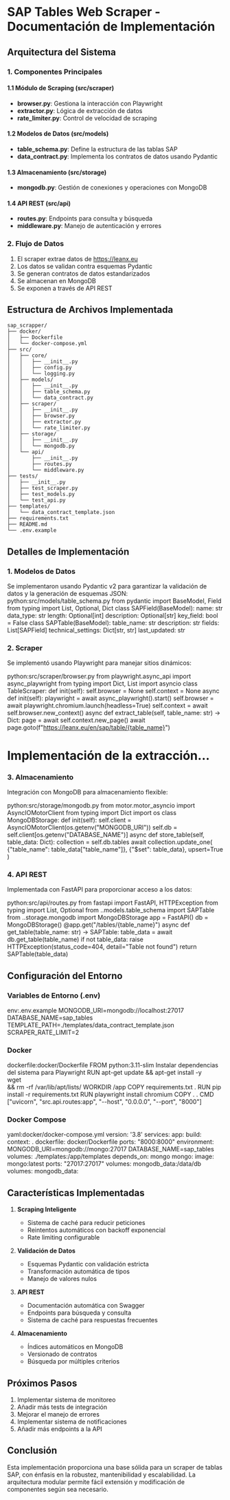 # SAP Tables Web Scraper - Documentación de Implementación

## Arquitectura del Sistema

### 1. Componentes Principales

#### 1.1 Módulo de Scraping (src/scraper)
- **browser.py**: Gestiona la interacción con Playwright
- **extractor.py**: Lógica de extracción de datos
- **rate_limiter.py**: Control de velocidad de scraping

#### 1.2 Modelos de Datos (src/models)
- **table_schema.py**: Define la estructura de las tablas SAP
- **data_contract.py**: Implementa los contratos de datos usando Pydantic

#### 1.3 Almacenamiento (src/storage)
- **mongodb.py**: Gestión de conexiones y operaciones con MongoDB

#### 1.4 API REST (src/api)
- **routes.py**: Endpoints para consulta y búsqueda
- **middleware.py**: Manejo de autenticación y errores

### 2. Flujo de Datos
1. El scraper extrae datos de https://leanx.eu
2. Los datos se validan contra esquemas Pydantic
3. Se generan contratos de datos estandarizados
4. Se almacenan en MongoDB
5. Se exponen a través de API REST

## Estructura de Archivos Implementada

```
sap_scrapper/
├── docker/
│   ├── Dockerfile
│   └── docker-compose.yml
├── src/
│   ├── core/
│   │   ├── __init__.py
│   │   ├── config.py
│   │   └── logging.py
│   ├── models/
│   │   ├── __init__.py
│   │   ├── table_schema.py
│   │   └── data_contract.py
│   ├── scraper/
│   │   ├── __init__.py
│   │   ├── browser.py
│   │   ├── extractor.py
│   │   └── rate_limiter.py
│   ├── storage/
│   │   ├── __init__.py
│   │   └── mongodb.py
│   └── api/
│       ├── __init__.py
│       ├── routes.py
│       └── middleware.py
├── tests/
│   ├── __init__.py
│   ├── test_scraper.py
│   ├── test_models.py
│   └── test_api.py
├── templates/
│   └── data_contract_template.json
├── requirements.txt
├── README.md
└── .env.example
```

## Detalles de Implementación

### 1. Modelos de Datos
Se implementaron usando Pydantic v2 para garantizar la validación de datos y la generación de esquemas JSON:
python:src/models/table_schema.py
from pydantic import BaseModel, Field
from typing import List, Optional, Dict
class SAPField(BaseModel):
name: str
data_type: str
length: Optional[int]
description: Optional[str]
key_field: bool = False
class SAPTable(BaseModel):
table_name: str
description: str
fields: List[SAPField]
technical_settings: Dict[str, str]
last_updated: str

### 2. Scraper
Se implementó usando Playwright para manejar sitios dinámicos:

python:src/scraper/browser.py
from playwright.async_api import async_playwright
from typing import Dict, List
import asyncio
class TableScraper:
def init(self):
self.browser = None
self.context = None
async def init(self):
playwright = await async_playwright().start()
self.browser = await playwright.chromium.launch(headless=True)
self.context = await self.browser.new_context()
async def extract_table(self, table_name: str) -> Dict:
page = await self.context.new_page()
await page.goto(f"https://leanx.eu/en/sap/table/{table_name}")
# Implementación de la extracción...

### 3. Almacenamiento
Integración con MongoDB para almacenamiento flexible:

python:src/storage/mongodb.py
from motor.motor_asyncio import AsyncIOMotorClient
from typing import Dict
import os
class MongoDBStorage:
def init(self):
self.client = AsyncIOMotorClient(os.getenv("MONGODB_URI"))
self.db = self.client[os.getenv("DATABASE_NAME")]
async def store_table(self, table_data: Dict):
collection = self.db.tables
await collection.update_one(
{"table_name": table_data["table_name"]},
{"$set": table_data},
upsert=True
)

### 4. API REST
Implementada con FastAPI para proporcionar acceso a los datos:

python:src/api/routes.py
from fastapi import FastAPI, HTTPException
from typing import List, Optional
from ..models.table_schema import SAPTable
from ..storage.mongodb import MongoDBStorage
app = FastAPI()
db = MongoDBStorage()
@app.get("/tables/{table_name}")
async def get_table(table_name: str) -> SAPTable:
table_data = await db.get_table(table_name)
if not table_data:
raise HTTPException(status_code=404, detail="Table not found")
return SAPTable(table_data)

## Configuración del Entorno

### Variables de Entorno (.env)
env:.env.example
MONGODB_URI=mongodb://localhost:27017
DATABASE_NAME=sap_tables
TEMPLATE_PATH=./templates/data_contract_template.json
SCRAPER_RATE_LIMIT=2

### Docker
dockerfile:docker/Dockerfile
FROM python:3.11-slim
Instalar dependencias del sistema para Playwright
RUN apt-get update && apt-get install -y \
wget \
&& rm -rf /var/lib/apt/lists/
WORKDIR /app
COPY requirements.txt .
RUN pip install -r requirements.txt
RUN playwright install chromium
COPY . .
CMD ["uvicorn", "src.api.routes:app", "--host", "0.0.0.0", "--port", "8000"]

### Docker Compose
yaml:docker/docker-compose.yml
version: '3.8'
services:
app:
build:
context: .
dockerfile: docker/Dockerfile
ports:
"8000:8000"
environment:
MONGODB_URI=mongodb://mongo:27017
DATABASE_NAME=sap_tables
volumes:
./templates:/app/templates
depends_on:
mongo
mongo:
image: mongo:latest
ports:
"27017:27017"
volumes:
mongodb_data:/data/db
volumes:
mongodb_data:

## Características Implementadas

1. **Scraping Inteligente**
   - Sistema de caché para reducir peticiones
   - Reintentos automáticos con backoff exponencial
   - Rate limiting configurable

2. **Validación de Datos**
   - Esquemas Pydantic con validación estricta
   - Transformación automática de tipos
   - Manejo de valores nulos

3. **API REST**
   - Documentación automática con Swagger
   - Endpoints para búsqueda y consulta
   - Sistema de caché para respuestas frecuentes

4. **Almacenamiento**
   - Índices automáticos en MongoDB
   - Versionado de contratos
   - Búsqueda por múltiples criterios

## Próximos Pasos

1. Implementar sistema de monitoreo
2. Añadir más tests de integración
3. Mejorar el manejo de errores
4. Implementar sistema de notificaciones
5. Añadir más endpoints a la API

## Conclusión

Esta implementación proporciona una base sólida para un scraper de tablas SAP, con énfasis en la robustez, mantenibilidad y escalabilidad. La arquitectura modular permite fácil extensión y modificación de componentes según sea necesario.
 